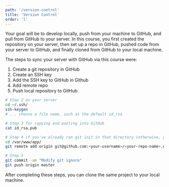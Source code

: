 ```yaml
---
path: '/version-control'
title: 'Version Control'
order: 'l'
---
```


Your goal will be to develop locally, push from your machine to GitHub, and pull from GitHub to your server. In this course, you first created the repository on your server, then set up a repo in GitHub, pushed code from your server to GitHub, and finally cloned from GitHub to your local machine.

The steps to sync your server with GitHub via this course were:

1. Create a git repository in GitHub
2. Create an SSH key
3. Add the SSH key to GitHub in Github
4. Add remote repo
5. Push local repository to GitHub

```bash
# Step 2 on your server
cd ~/.ssh/
ssh-keygen
# ... choose a file name, such as the default id_rsa

# Step 3 for copying and pasting into GitHub
cat id_rsa.pub

# Step 4 if you've already ran git init in that directory (otherwise, you could clone, I think)
cd /var/www/app/
git remote add origin git@github.com:<your-username>/<your-repo-name>.git

# Step 5
git commit -am "Modify git ignore"
git push origin master
```

After completing these steps, you can clone the same project to your local machine.
